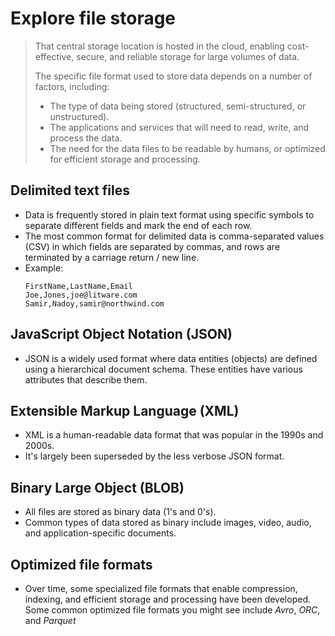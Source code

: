 # Explore file storage
> That central storage location is hosted in the cloud, enabling cost-effective, secure, and reliable storage for large volumes of data.
>
> The specific file format used to store data depends on a number of factors, including:
> - The type of data being stored (structured, semi-structured, or unstructured).
> - The applications and services that will need to read, write, and process the data.
> - The need for the data files to be readable by humans, or optimized for efficient storage and processing.

## Delimited text files
- Data is frequently stored in plain text format using specific symbols to separate different fields and mark the end of each row.
-  The most common format for delimited data is comma-separated values (CSV) in which fields are separated by commas, and rows are terminated by a carriage return / new line.
- Example:
  ```
  FirstName,LastName,Email
  Joe,Jones,joe@litware.com
  Samir,Nadoy,samir@northwind.com
  ```

## JavaScript Object Notation (JSON)
- JSON is a widely used format where data entities (objects) are defined using a hierarchical document schema. These entities have various attributes that describe them.

## Extensible Markup Language (XML)
- XML is a human-readable data format that was popular in the 1990s and 2000s.
-  It's largely been superseded by the less verbose JSON format.

## Binary Large Object (BLOB)
- All files are stored as binary data (1's and 0's).
- Common types of data stored as binary include images, video, audio, and application-specific documents.

## Optimized file formats
- Over time, some specialized file formats that enable compression, indexing, and efficient storage and processing have been developed.
Some common optimized file formats you might see include *Avro*, *ORC*, and *Parquet*